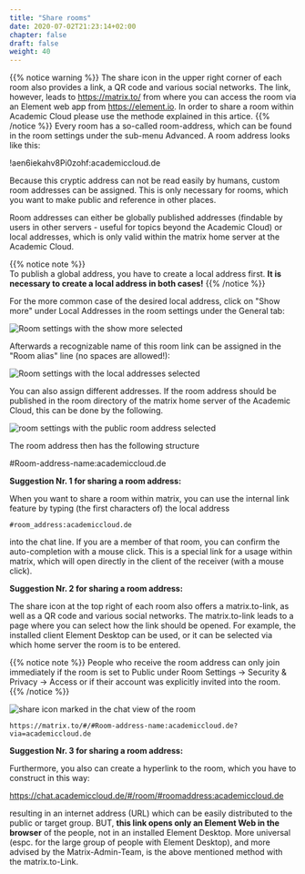 ```yaml
---
title: "Share rooms"
date: 2020-07-02T21:23:14+02:00
chapter: false
draft: false
weight: 40
---
```


 {{% notice warning %}}
The share icon in the upper right corner of each room also provides a link, a QR code and various social networks. The link, however, leads to https://matrix.to/ from where you can access the room via an Element web app from https://element.io. In order to share a room within Academic Cloud please use the methode explained in this artice.
 {{% /notice %}}
Every room has a so-called room-address, which can be found in the room settings under the sub-menu Advanced. A room address looks like this:

!aen6iekahv8Pi0zohf:academiccloud.de

Because this cryptic address can not be read easily by humans, custom room addresses can be assigned. This is only necessary for rooms, which you want to make public and reference in other places.

Room addresses can either be globally published addresses (findable by users in other servers - useful for topics beyond the Academic Cloud) or local addresses, which is only valid within the matrix home server at the Academic Cloud.

{{% notice note %}}    
To publish a global address, you have to create a local address first. **It is necessary to create a local address in both cases!**
{{% /notice %}}  

For the more common case of the desired local address, click on "Show more" under Local Addresses in the room settings under the General tab:

![Room settings with the show more selected](/images/01_Sharing_en.png)

Afterwards a recognizable name of this room link can be assigned in the "Room alias" line (no spaces are allowed!):

![Room settings with the local addresses selected](/images/02_Sharing_en.png)

You can also assign different addresses. If the room address should be published in the room directory of the matrix home server of the Academic Cloud, this can be done by the following. 

![room settings with the public room address selected](/images/03_Sharing_en.png)

The room address then has the following structure

#Room-address-name:academiccloud.de

**Suggestion Nr. 1 for sharing a room address:**

When you want to share a room within matrix, you can use the internal link feature by typing (the first characters of) the local address
```
#room_address:academiccloud.de
```
into the chat line. If you are a member of that room, you can confirm the auto-completion with a mouse click. This is a special link for a usage within matrix, which will open directly in the client of the receiver (with a mouse click).


**Suggestion Nr. 2 for sharing a room address:**

The share icon at the top right of each room also offers a matrix.to-link, as well as a QR code and various social networks. The matrix.to-link leads to a page where you can select how the link should be opened. For example, the installed client Element Desktop can be used, or it can be selected via which home server the room is to be entered. 

{{% notice note %}} People who receive the room address can only join immediately if the room is set to Public under Room Settings -> Security & Privacy -> Access or if their account was explicitly invited into the room. {{% /notice %}}

![share icon marked in the chat view of the room](/images/04_Sharing-Button_en.png)

```
https://matrix.to/#/#Room-address-name:academiccloud.de?via=academiccloud.de
```

**Suggestion Nr. 3 for sharing a room address:**

Furthermore, you also can create a hyperlink to the room, which you have to construct in this way:

https://chat.academiccloud.de/#/room/#roomaddress:academiccloud.de

resulting in an internet address (URL) which can be easily distributed to the public or target group. BUT, **this link opens only an Element Web in the browser** of the people, not in an installed Element Desktop. More universal (espc. for the large group of people with Element Desktop), and more advised by the Matrix-Admin-Team, is the above mentioned method with the matrix.to-Link.
